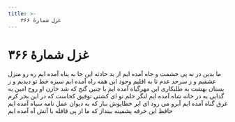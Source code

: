 ```yaml
---
title: >-
    غزل شمارهٔ ۳۶۶
---
```

# غزل شمارهٔ ۳۶۶

ما بدین در نه پی حشمت و جاه آمده ایم
از بد حادثه این جا به پناه آمده ایم
ره رو منزل عشقیم و ز سرحد عدم
تا به اقلیم وجود این همه راه آمده ایم
سبزه خط تو دیدیم و ز بستان بهشت
به طلبکاری این مهرگیاه آمده ایم
با چنین گنج که شد خازن او روح امین
به گدایی به در خانه شاه آمده ایم
لنگر حلم تو ای کشتی توفیق کجاست
که در این بحر کرم غرق گناه آمده ایم
آبرو می رود ای ابر خطاپوش ببار
که به دیوان عمل نامه سیاه آمده ایم
حافظ این خرقه پشمینه بینداز که ما
از پی قافله با آتش آه آمده ایم
